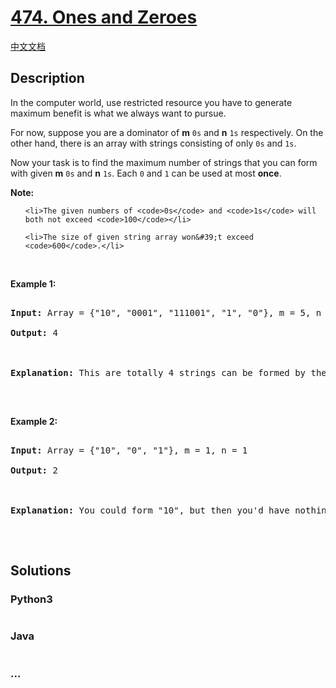# [474. Ones and Zeroes](https://leetcode.com/problems/ones-and-zeroes)

[中文文档](/solution/0400-0499/0474.Ones%20and%20Zeroes/README.md)

## Description
<p>In the computer world, use restricted resource you have to generate maximum benefit is what we always want to pursue.</p>



<p>For now, suppose you are a dominator of <b>m</b> <code>0s</code> and <b>n</b> <code>1s</code> respectively. On the other hand, there is an array with strings consisting of only <code>0s</code> and <code>1s</code>.</p>



<p>Now your task is to find the maximum number of strings that you can form with given <b>m</b> <code>0s</code> and <b>n</b> <code>1s</code>. Each <code>0</code> and <code>1</code> can be used at most <b>once</b>.</p>



<p><b>Note:</b></p>



<ol>

	<li>The given numbers of <code>0s</code> and <code>1s</code> will both not exceed <code>100</code></li>

	<li>The size of given string array won&#39;t exceed <code>600</code>.</li>

</ol>



<p>&nbsp;</p>



<p><b>Example 1:</b></p>



<pre>

<b>Input:</b> Array = {&quot;10&quot;, &quot;0001&quot;, &quot;111001&quot;, &quot;1&quot;, &quot;0&quot;}, m = 5, n = 3

<b>Output:</b> 4



<b>Explanation:</b> This are totally 4 strings can be formed by the using of 5 0s and 3 1s, which are &ldquo;10,&rdquo;0001&rdquo;,&rdquo;1&rdquo;,&rdquo;0&rdquo;

</pre>



<p>&nbsp;</p>



<p><b>Example 2:</b></p>



<pre>

<b>Input:</b> Array = {&quot;10&quot;, &quot;0&quot;, &quot;1&quot;}, m = 1, n = 1

<b>Output:</b> 2



<b>Explanation:</b> You could form &quot;10&quot;, but then you&#39;d have nothing left. Better form &quot;0&quot; and &quot;1&quot;.

</pre>



<p>&nbsp;</p>




## Solutions


<!-- tabs:start -->

### **Python3**

```python

```

### **Java**

```java

```

### **...**
```

```

<!-- tabs:end -->